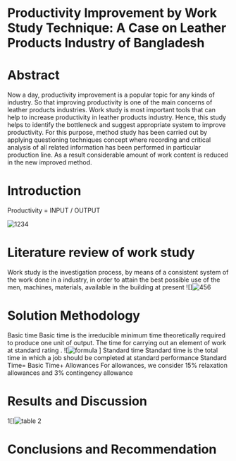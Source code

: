 # Productivity Improvement by Work Study Technique: A Case on Leather Products Industry of Bangladesh
# Abstract
Now a day, productivity improvement is a popular topic for any kinds of industry. So that improving productivity is one of the main concerns of leather products industries. Work study is most important tools that can help to increase productivity in leather products industry. Hence, this study helps to identify the bottleneck and suggest appropriate system to improve productivity. For this purpose, method study has been carried out by applying questioning techniques concept where recording and critical analysis of all related information has been performed in particular production line. As a result considerable amount of work content is reduced in the new improved method. 
# Introduction
Productivity = INPUT / OUTPUT 


![1234](https://user-images.githubusercontent.com/132740254/236611656-81a48526-e277-477c-b021-f1ab258b7344.jpg)

# Literature review of work study
Work study is the investigation process, by means of a consistent system of the work done in a industry, in order to attain the best possible use of the men, machines, materials, available in the building at present
![]![456](https://user-images.githubusercontent.com/132740254/236610969-59a3202f-4380-444b-a97c-085503989778.jpg)
# Solution Methodology
Basic time Basic time is the irreducible minimum time theoretically required to produce one unit of output. The time for carrying out an element of work at standard rating . 
  ![![formula](https://user-images.githubusercontent.com/132740254/236611254-65337b23-6be3-4391-8e9c-e910a2b74950.jpg)
]
Standard time Standard time is the total time in which a job should be completed at standard performance 
Standard Time=  Basic Time+ Allowances 
 For allowances, we consider 15% relaxation allowances and 3% contingency allowance

# Results and Discussion
1[]![table 2](https://user-images.githubusercontent.com/132740254/236611493-26d7c6df-b32a-46bc-bba2-13061fb27296.png)


# Conclusions and Recommendation 


